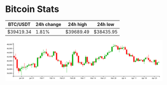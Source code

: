 # Bitcoin Stats

BTC/USDT|24h change|24h high|24h low|
|---|---|---|---|
|$39419.34|1.81%|$39689.49|$38435.95|

<img src="./chart.svg">
